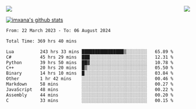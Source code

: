 <p>
  <a href="https://count.getloli.com/"><img src="https://count.getloli.com/get/@xana.readme?theme=moebooru-h"></a>
  <img src="https://weather-icon.journeyad.repl.co/@hangzhou?v=1" align="right">
</p>


<a href="https://github.com/imxana"><img align="center" src="https://github-readme-stats.vercel.app/api?username=imxana&show_icons=true&include_all_commits=true&hide_border=tru&custom_title=imxana%27s%20Github%20Stats" alt="imxana's github stats" /></a> 

<!--START_SECTION:waka-->

```txt
From: 22 March 2023 - To: 06 August 2024

Total Time: 369 hrs 40 mins

Lua          243 hrs 33 mins ████████████████▒░░░░░░░░   65.89 %
C#           45 hrs 29 mins  ███░░░░░░░░░░░░░░░░░░░░░░   12.31 %
Python       39 hrs 50 mins  ██▓░░░░░░░░░░░░░░░░░░░░░░   10.78 %
C++          20 hrs 20 mins  █▒░░░░░░░░░░░░░░░░░░░░░░░   05.50 %
Binary       14 hrs 10 mins  █░░░░░░░░░░░░░░░░░░░░░░░░   03.84 %
Other        1 hr 42 mins    ░░░░░░░░░░░░░░░░░░░░░░░░░   00.46 %
Markdown     58 mins         ░░░░░░░░░░░░░░░░░░░░░░░░░   00.27 %
JavaScript   48 mins         ░░░░░░░░░░░░░░░░░░░░░░░░░   00.22 %
Assembly     44 mins         ░░░░░░░░░░░░░░░░░░░░░░░░░   00.20 %
C            33 mins         ░░░░░░░░░░░░░░░░░░░░░░░░░   00.15 %
```

<!--END_SECTION:waka-->
